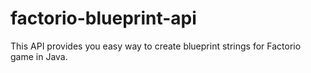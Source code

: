 # factorio-blueprint-api
This API provides you easy way to create blueprint strings for Factorio game in Java.
